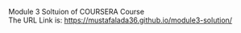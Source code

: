 Module 3 Soltuion of COURSERA Course
<br>
The URL Link is:
https://mustafalada36.github.io/module3-solution/